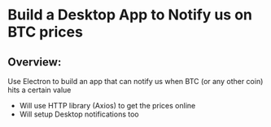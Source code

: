 # Build a Desktop App to Notify us on BTC prices

## Overview:
Use Electron to build an app that can notify us when BTC (or any other coin) hits a certain value  
* Will use HTTP library (Axios) to get the prices online  
* Will setup Desktop notifications too